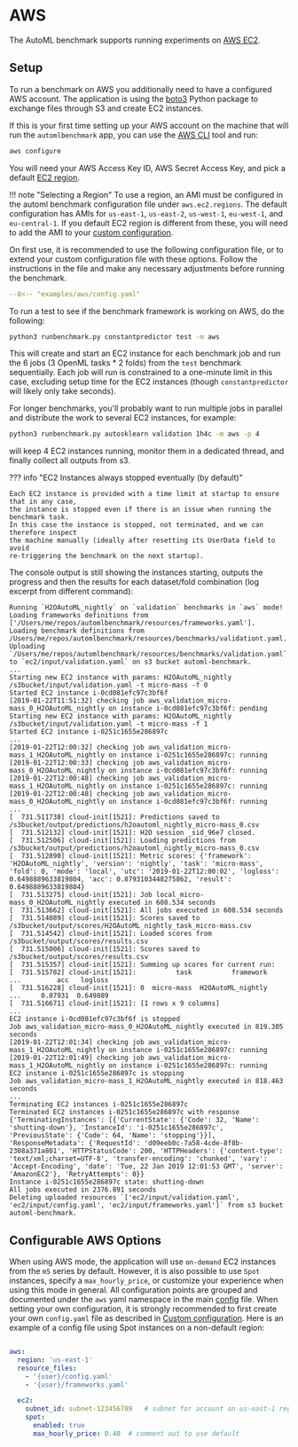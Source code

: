 # AWS

The AutoML benchmark supports running experiments on [AWS EC2](https://aws.amazon.com/ec2/).

## Setup

To run a benchmark on AWS you additionally need to have a configured AWS account.
The application is using the [boto3](https://boto3.amazonaws.com/v1/documentation/api/latest/index.html)
Python package to exchange files through S3 and create EC2 instances.

If this is your first time setting up your AWS account on the machine that will run the 
`automlbenchmark` app, you can use the [AWS CLI](http://aws.amazon.com/cli/) tool and run:
 ```bash
 aws configure
 ```
You will need your AWS Access Key ID, AWS Secret Access Key, and pick a default [EC2 region](https://docs.aws.amazon.com/AWSEC2/latest/UserGuide/using-regions-availability-zones.html#concepts-available-regions).

!!! note "Selecting a Region" 
    To use a region, an AMI must be configured in the automl benchmark configuration file
    under `aws.ec2.regions`. The default configuration has AMIs for `us-east-1`, 
    `us-east-2`, `us-west-1`, `eu-west-1`, and `eu-central-1`. If you default EC2
    region is different from these, you will need to add the AMI to your [custom configuration](configuration.md#custom-configurations).
  
On first use, it is recommended to use the following configuration file, or to extend
your custom configuration file with these options. Follow the instructions in the file
and make any necessary adjustments before running the benchmark.

```yaml title="Starting AWS Configuration"
--8<-- "examples/aws/config.yaml"
```

To run a test to see if the benchmark framework is working on AWS, do the following:

```bash
python3 runbenchmark.py constantpredictor test -m aws
```

This will create and start an EC2 instance for each benchmark job and run the 6 jobs 
(3 OpenML tasks * 2 folds) from the `test` benchmark sequentially.
Each job will run is constrained to a one-minute limit in this case, excluding setup 
time for the EC2 instances (though `constantpredictor` will likely only take seconds).

For longer benchmarks, you'll probably want to run multiple jobs in parallel and 
distribute the work to several EC2 instances, for example:
```bash
python3 runbenchmark.py autosklearn validation 1h4c -m aws -p 4
```
will keep 4 EC2 instances running, monitor them in a dedicated thread, and finally collect all outputs from s3.

??? info "EC2 Instances always stopped eventually (by default)"

    Each EC2 instance is provided with a time limit at startup to ensure that in any case, 
    the instance is stopped even if there is an issue when running the benchmark task. 
    In this case the instance is stopped, not terminated, and we can therefore inspect 
    the machine manually (ideally after resetting its UserData field to avoid 
    re-triggering the benchmark on the next startup).

The console output is still showing the instances starting, outputs the progress and 
then the results for each dataset/fold combination (log excerpt from different command):

```{.text .limit_max_height title="Example output benchmarking H2O on AWS"}
Running `H2OAutoML_nightly` on `validation` benchmarks in `aws` mode!
Loading frameworks definitions from ['/Users/me/repos/automlbenchmark/resources/frameworks.yaml'].
Loading benchmark definitions from /Users/me/repos/automlbenchmark/resources/benchmarks/validationt.yaml.
Uploading `/Users/me/repos/automlbenchmark/resources/benchmarks/validation.yaml` to `ec2/input/validation.yaml` on s3 bucket automl-benchmark.
...
Starting new EC2 instance with params: H2OAutoML_nightly /s3bucket/input/validation.yaml -t micro-mass -f 0
Started EC2 instance i-0cd081efc97c3bf6f 
[2019-01-22T11:51:32] checking job aws_validation_micro-mass_0_H2OAutoML_nightly on instance i-0cd081efc97c3bf6f: pending 
Starting new EC2 instance with params: H2OAutoML_nightly /s3bucket/input/validation.yaml -t micro-mass -f 1
Started EC2 instance i-0251c1655e286897c 
...
[2019-01-22T12:00:32] checking job aws_validation_micro-mass_1_H2OAutoML_nightly on instance i-0251c1655e286897c: running
[2019-01-22T12:00:33] checking job aws_validation_micro-mass_0_H2OAutoML_nightly on instance i-0cd081efc97c3bf6f: running
[2019-01-22T12:00:48] checking job aws_validation_micro-mass_1_H2OAutoML_nightly on instance i-0251c1655e286897c: running
[2019-01-22T12:00:48] checking job aws_validation_micro-mass_0_H2OAutoML_nightly on instance i-0cd081efc97c3bf6f: running
...
[  731.511738] cloud-init[1521]: Predictions saved to /s3bucket/output/predictions/h2oautoml_nightly_micro-mass_0.csv
[  731.512132] cloud-init[1521]: H2O session _sid_96e7 closed.
[  731.512506] cloud-init[1521]: Loading predictions from /s3bucket/output/predictions/h2oautoml_nightly_micro-mass_0.csv
[  731.512890] cloud-init[1521]: Metric scores: {'framework': 'H2OAutoML_nightly', 'version': 'nightly', 'task': 'micro-mass', 'fold': 0, 'mode': 'local', 'utc': '2019-01-22T12:00:02', 'logloss': 0.6498889633819804, 'acc': 0.8793103448275862, 'result': 0.6498889633819804}
[  731.513275] cloud-init[1521]: Job local_micro-mass_0_H2OAutoML_nightly executed in 608.534 seconds
[  731.513662] cloud-init[1521]: All jobs executed in 608.534 seconds
[  731.514089] cloud-init[1521]: Scores saved to /s3bucket/output/scores/H2OAutoML_nightly_task_micro-mass.csv
[  731.514542] cloud-init[1521]: Loaded scores from /s3bucket/output/scores/results.csv
[  731.515006] cloud-init[1521]: Scores saved to /s3bucket/output/scores/results.csv
[  731.515357] cloud-init[1521]: Summing up scores for current run:
[  731.515782] cloud-init[1521]:          task          framework    ...         acc   logloss
[  731.516228] cloud-init[1521]: 0  micro-mass  H2OAutoML_nightly    ...     0.87931  0.649889
[  731.516671] cloud-init[1521]: [1 rows x 9 columns]
...
EC2 instance i-0cd081efc97c3bf6f is stopped
Job aws_validation_micro-mass_0_H2OAutoML_nightly executed in 819.305 seconds
[2019-01-22T12:01:34] checking job aws_validation_micro-mass_1_H2OAutoML_nightly on instance i-0251c1655e286897c: running
[2019-01-22T12:01:49] checking job aws_validation_micro-mass_1_H2OAutoML_nightly on instance i-0251c1655e286897c: running
EC2 instance i-0251c1655e286897c is stopping
Job aws_validation_micro-mass_1_H2OAutoML_nightly executed in 818.463 seconds
...
Terminating EC2 instances i-0251c1655e286897c
Terminated EC2 instances i-0251c1655e286897c with response {'TerminatingInstances': [{'CurrentState': {'Code': 32, 'Name': 'shutting-down'}, 'InstanceId': 'i-0251c1655e286897c', 'PreviousState': {'Code': 64, 'Name': 'stopping'}}], 'ResponseMetadata': {'RequestId': 'd09eeb0c-7a58-4cde-8f8b-2308a371a801', 'HTTPStatusCode': 200, 'HTTPHeaders': {'content-type': 'text/xml;charset=UTF-8', 'transfer-encoding': 'chunked', 'vary': 'Accept-Encoding', 'date': 'Tue, 22 Jan 2019 12:01:53 GMT', 'server': 'AmazonEC2'}, 'RetryAttempts': 0}}
Instance i-0251c1655e286897c state: shutting-down
All jobs executed in 2376.891 seconds
Deleting uploaded resources `['ec2/input/validation.yaml', 'ec2/input/config.yaml', 'ec2/input/frameworks.yaml']` from s3 bucket automl-benchmark.
```


## Configurable AWS Options

When using AWS mode, the application will use `on-demand` EC2 instances from the `m5` 
series by default. However, it is also possible to use `Spot` instances, specify a 
`max_hourly_price`, or customize your experience when using this mode in general.
All configuration points are grouped and documented under the `aws` yaml namespace in 
the main [config](../../resources/config.yaml) file.
When setting  your own configuration, it is strongly recommended to first create your 
own `config.yaml` file as described in [Custom configuration](configuration.md#custom-configurations).
Here is an example of a config file using Spot instances on a non-default region:
```yaml

aws:
  region: 'us-east-1'
  resource_files:
    - '{user}/config.yaml'
    - '{user}/frameworks.yaml'

  ec2:
    subnet_id: subnet-123456789   # subnet for account on us-east-1 region
    spot:
      enabled: true
      max_hourly_price: 0.40  # comment out to use default
```
